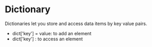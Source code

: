 # Dictionary

Dictionaries let you store and access data items by key value pairs.
  * dict['key'] = value: to add an element
  * dict['key'] : to access an element